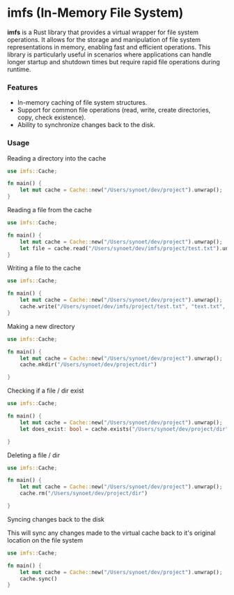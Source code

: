 # imfs (In-Memory File System)
**imfs** is a Rust library that provides a virtual wrapper for file system operations. It allows for the storage and manipulation of file system representations in memory, enabling fast and efficient operations. This library is particularly useful in scenarios where applications can handle longer startup and shutdown times but require rapid file operations during runtime.
### Features 
- In-memory caching of file system structures.
- Support for common file operations (read, write, create directories, copy, check existence).
- Ability to synchronize changes back to the disk.

### Usage

Reading a directory into the cache
```rust 
use imfs::Cache;

fn main() {
    let mut cache = Cache::new("/Users/synoet/dev/project").unwrap();
}
```

Reading a file from the cache
```rust
use imfs::Cache;

fn main() {
    let mut cache = Cache::new("/Users/synoet/dev/project").unwrap();
    let file = cache.read("/Users/synoet/dev/imfs/project/test.txt").unwrap();
}
```

Writing a file to the cache
```rust
use imfs::Cache;

fn main() {
    let mut cache = Cache::new("/Users/synoet/dev/project").unwrap();
    cache.write("/Users/synoet/dev/imfs/project/test.txt", "text.txt", vec![0,0,0,0]);
}
```

Making a new directory
```rust
use imfs::Cache;

fn main() {
    let mut cache = Cache::new("/Users/synoet/dev/project").unwrap();
	cache.mkdir("/Users/synoet/dev/project/dir")

}
```

Checking if a file / dir exist
```rust
use imfs::Cache;

fn main() {
    let mut cache = Cache::new("/Users/synoet/dev/project").unwrap();
	let does_exist: bool = cache.exists("/Users/synoet/dev/project/dir")

}
```

Deleting a file / dir
```rust
use imfs::Cache;

fn main() {
    let mut cache = Cache::new("/Users/synoet/dev/project").unwrap();
	cache.rm("/Users/synoet/dev/project/dir")

}
```

Syncing changes back to the disk


This will sync any changes made to the virtual cache back to it's original location on the file system
```rust
use imfs::Cache;

fn main() {
    let mut cache = Cache::new("/Users/synoet/dev/project").unwrap();
	cache.sync()
}
```
